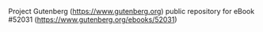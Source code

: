 Project Gutenberg (https://www.gutenberg.org) public repository for
eBook #52031 (https://www.gutenberg.org/ebooks/52031)
